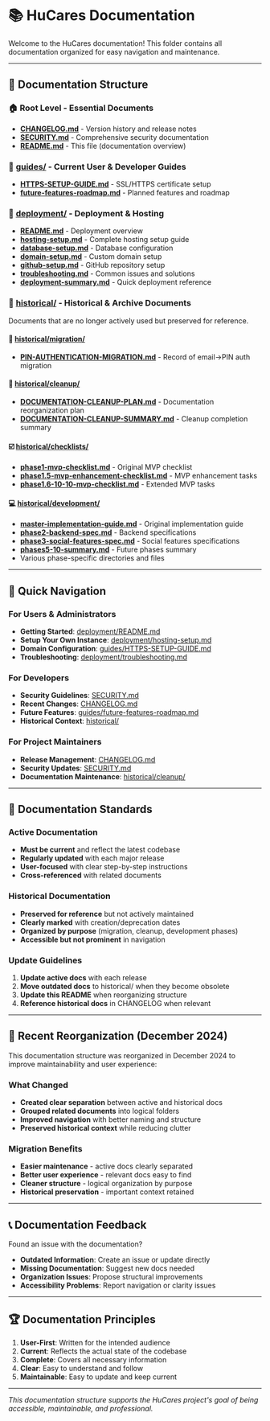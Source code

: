# 📚 HuCares Documentation

Welcome to the HuCares documentation! This folder contains all documentation organized for easy navigation and maintenance.

---

## 📁 **Documentation Structure**

### **🏠 Root Level - Essential Documents**
- **[CHANGELOG.md](CHANGELOG.md)** - Version history and release notes
- **[SECURITY.md](SECURITY.md)** - Comprehensive security documentation
- **[README.md](README.md)** - This file (documentation overview)

### **📖 [guides/](guides/)** - Current User & Developer Guides
- **[HTTPS-SETUP-GUIDE.md](guides/HTTPS-SETUP-GUIDE.md)** - SSL/HTTPS certificate setup
- **[future-features-roadmap.md](guides/future-features-roadmap.md)** - Planned features and roadmap

### **🚀 [deployment/](deployment/)** - Deployment & Hosting
- **[README.md](deployment/README.md)** - Deployment overview
- **[hosting-setup.md](deployment/hosting-setup.md)** - Complete hosting setup guide
- **[database-setup.md](deployment/database-setup.md)** - Database configuration
- **[domain-setup.md](deployment/domain-setup.md)** - Custom domain setup
- **[github-setup.md](deployment/github-setup.md)** - GitHub repository setup
- **[troubleshooting.md](deployment/troubleshooting.md)** - Common issues and solutions
- **[deployment-summary.md](deployment/deployment-summary.md)** - Quick deployment reference

### **📜 [historical/](historical/)** - Historical & Archive Documents
Documents that are no longer actively used but preserved for reference.

#### **🔄 [historical/migration/](historical/migration/)**
- **[PIN-AUTHENTICATION-MIGRATION.md](historical/migration/PIN-AUTHENTICATION-MIGRATION.md)** - Record of email→PIN auth migration

#### **🧹 [historical/cleanup/](historical/cleanup/)**
- **[DOCUMENTATION-CLEANUP-PLAN.md](historical/cleanup/DOCUMENTATION-CLEANUP-PLAN.md)** - Documentation reorganization plan
- **[DOCUMENTATION-CLEANUP-SUMMARY.md](historical/cleanup/DOCUMENTATION-CLEANUP-SUMMARY.md)** - Cleanup completion summary

#### **☑️ [historical/checklists/](historical/checklists/)**
- **[phase1-mvp-checklist.md](historical/checklists/phase1-mvp-checklist.md)** - Original MVP checklist
- **[phase1.5-mvp-enhancement-checklist.md](historical/checklists/phase1.5-mvp-enhancement-checklist.md)** - MVP enhancement tasks
- **[phase1.6-10-10-mvp-checklist.md](historical/checklists/phase1.6-10-10-mvp-checklist.md)** - Extended MVP tasks

#### **💻 [historical/development/](historical/development/)**
- **[master-implementation-guide.md](historical/development/master-implementation-guide.md)** - Original implementation guide
- **[phase2-backend-spec.md](historical/development/phase2-backend-spec.md)** - Backend specifications
- **[phase3-social-features-spec.md](historical/development/phase3-social-features-spec.md)** - Social features specifications
- **[phases5-10-summary.md](historical/development/phases5-10-summary.md)** - Future phases summary
- Various phase-specific directories and files

---

## 🎯 **Quick Navigation**

### **For Users & Administrators**
- **Getting Started**: [deployment/README.md](deployment/README.md)
- **Setup Your Own Instance**: [deployment/hosting-setup.md](deployment/hosting-setup.md)
- **Domain Configuration**: [guides/HTTPS-SETUP-GUIDE.md](guides/HTTPS-SETUP-GUIDE.md)
- **Troubleshooting**: [deployment/troubleshooting.md](deployment/troubleshooting.md)

### **For Developers**
- **Security Guidelines**: [SECURITY.md](SECURITY.md)
- **Recent Changes**: [CHANGELOG.md](CHANGELOG.md)
- **Future Features**: [guides/future-features-roadmap.md](guides/future-features-roadmap.md)
- **Historical Context**: [historical/](historical/)

### **For Project Maintainers**
- **Release Management**: [CHANGELOG.md](CHANGELOG.md)
- **Security Updates**: [SECURITY.md](SECURITY.md)
- **Documentation Maintenance**: [historical/cleanup/](historical/cleanup/)

---

## 📝 **Documentation Standards**

### **Active Documentation**
- **Must be current** and reflect the latest codebase
- **Regularly updated** with each major release
- **User-focused** with clear step-by-step instructions
- **Cross-referenced** with related documents

### **Historical Documentation**
- **Preserved for reference** but not actively maintained
- **Clearly marked** with creation/deprecation dates
- **Organized by purpose** (migration, cleanup, development phases)
- **Accessible but not prominent** in navigation

### **Update Guidelines**
1. **Update active docs** with each release
2. **Move outdated docs** to historical/ when they become obsolete
3. **Update this README** when reorganizing structure
4. **Reference historical docs** in CHANGELOG when relevant

---

## 🔄 **Recent Reorganization (December 2024)**

This documentation structure was reorganized in December 2024 to improve maintainability and user experience:

### **What Changed**
- **Created clear separation** between active and historical docs
- **Grouped related documents** into logical folders
- **Improved navigation** with better naming and structure
- **Preserved historical context** while reducing clutter

### **Migration Benefits**
- **Easier maintenance** - active docs clearly separated
- **Better user experience** - relevant docs easy to find
- **Cleaner structure** - logical organization by purpose
- **Historical preservation** - important context retained

---

## 📞 **Documentation Feedback**

Found an issue with the documentation?

- **Outdated Information**: Create an issue or update directly
- **Missing Documentation**: Suggest new docs needed
- **Organization Issues**: Propose structural improvements
- **Accessibility Problems**: Report navigation or clarity issues

---

## 🏆 **Documentation Principles**

1. **User-First**: Written for the intended audience
2. **Current**: Reflects the actual state of the codebase
3. **Complete**: Covers all necessary information
4. **Clear**: Easy to understand and follow
5. **Maintainable**: Easy to update and keep current

---

*This documentation structure supports the HuCares project's goal of being accessible, maintainable, and professional.* 